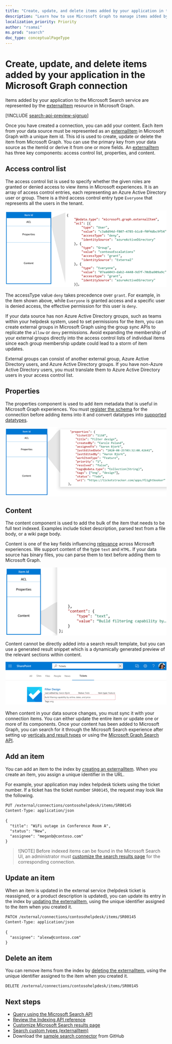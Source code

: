 ```yaml
---
title: "Create, update, and delete items added by your application in the Microsoft Graph Connection"
description: "Learn how to use Microsoft Graph to manage items added by your application to the Microsoft Search service"
localization_priority: Priority
author: "rsamai"
ms.prod: "search"
doc_type: conceptualPageType
---
```


# Create, update, and delete items added by your application in the Microsoft Graph connection

Items added by your application to the Microsoft Search service are represented by the [externalItem](/graph/api/resources/externalitem?view=graph-rest-beta&preserve-view=true) resource in Microsoft Graph.

[!INCLUDE [search-api-preview-signup](../includes/search-api-preview-signup.md)]

Once you have created a connection, you can add your content. Each item from your data source must be represented as an [externalItem](/graph/api/resources/externalitem?view=graph-rest-beta&preserve-view=true) in Microsoft Graph with a unique item id. This id is used to create, update or delete the item from Microsoft Graph. You can use the primary key from your data source as the itemId or derive it from one or more fields. An [externalItem](/graph/api/resources/externalitem?view=graph-rest-beta&preserve-view=true) has three key components: access control list, properties, and content.

## Access control list

The access control list is used to specify whether the given roles are granted or denied access to view items in Microsoft experiences. It is an array of access control entries, each representing an Azure Active Directory user or group. There is a third access control entry type `Everyone` that represents all the users in the tenant.

![An example access control list](./images/search-index-manage-items-acl.png)

The accessType value `deny` takes precedence over `grant`. For example, in the item shown above, while `Everyone` is granted access and a specific user is denied access, the effective permission for this user is `deny`.

If your data source has non Azure Active Directory groups, such as teams within your helpdesk system, used to set permissions for the item, you can create external groups in Microsoft Graph using the group sync APIs to replicate the `allow` or `deny` permissions. Avoid expanding the membership of your external groups directly into the access control lists of individual items since each group membership update could lead to a storm of item updates.

External groups can consist of another external group, Azure Active Directory users, and Azure Active Directory groups. If you have non-Azure Active Directory users, you must translate them to Azure Active Directory users in your access control list.

## Properties

The properties component is used to add item metadata that is useful in Microsoft Graph experiences. You must [register the schema](/graph/search-index-manage-schema) for the connection before adding items into it and convert datatypes into [supported datatypes](/graph/api/resources/property?view=graph-rest-beta&preserve-view=true).

![An example property component](./images/search-index-manage-items-1.png)

## Content

The content component is used to add the bulk of the item that needs to be full text indexed. Examples include ticket description, parsed text from a file body, or a wiki page body.

Content is one of the key fields influencing [relevance](/graph/search-index-manage-schema.md/#relevance) across Microsoft experiences. We support content of the type `text` and `HTML`. If your data source has binary files, you can parse them to text before adding them to Microsoft Graph.

![An example content component](./images/search-index-manage-items-2.png)

Content cannot be directly added into a search result template, but you can use a generated result snippet which is a dynamically generated preview of the relevant sections within content.

![A screenshot of a search result template](./images/search-index-manage-items-3.svg)

When content in your data source changes, you must sync it with your connection items. You can either update the entire item or update one or more of its components. Once your content has been added to Microsoft Graph, you can search for it through the Microsoft Search experience after setting up [verticals and result types](/MicrosoftSearch/customize-search-page) or using the [Microsoft Graph Search API](/graph/api/resources/search-api-overview?view=graph-rest-beta&preserve-view=true).

## Add an item

You can add an item to the index by [creating an externalItem](/graph/api/externalconnection-put-items?view=graph-rest-beta&preserve-view=true). When you create an item, you assign a unique identifier in the URL.

For example, your application may index helpdesk tickets using the ticket number. If a ticket has the ticket number `SR00145`, the request may look like the following.

```http
PUT /external/connections/contosohelpdesk/items/SR00145
Content-Type: application/json

{
  "title": "WiFi outage in Conference Room A",
  "status": "New",
  "assignee": "meganb@contoso.com"
}
```

> ![NOTE]
> Before indexed items can be found in the Microsoft Search UI, an administrator must [customize the search results page](/MicrosoftSearch/configure-connector#next-steps-customize-the-search-results-page) for the corresponding connection.

## Update an item

When an item is updated in the external service (helpdesk ticket is reassigned, or a product description is updated), you can update its entry in the index by [updating the externalItem](/graph/api/externalitem-update?view=graph-rest-beta&preserve-view=true), using the unique identifier assigned to the item when you created it.

```http
PATCH /external/connections/contosohelpdesk/items/SR00145
Content-Type: application/json

{
  "assignee": "alexw@contoso.com"
}
```

## Delete an item

You can remove items from the index by [deleting the externalItem](/graph/api/externalitem-delete?view=graph-rest-beta&preserve-view=true), using the unique identifier assigned to the item when you created it.

```http
DELETE /external/connections/contosohelpdesk/items/SR00145
```

## Next steps

- [Query using the Microsoft Search API](search-concept-overview.md#why-use-the-microsoft-search-api)
- [Review the Indexing API reference](/graph/api/resources/indexing-api-overview?view=graph-rest-beta&preserve-view=true)
- [Customize Microsoft Search results page](/MicrosoftSearch/customize-search-page)
- [Search custom types (externalItem)](search-concept-custom-types.md)
- Download the [sample search connector](https://github.com/microsoftgraph/msgraph-search-connector-sample) from GitHub
